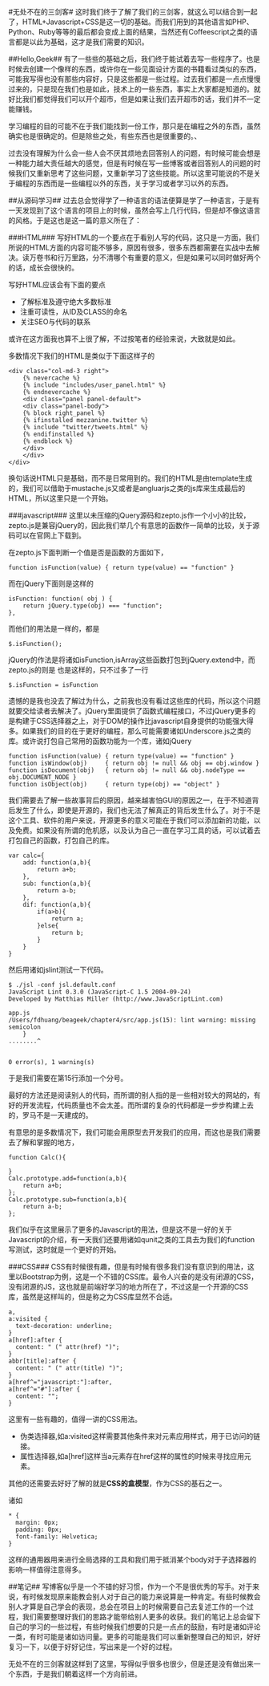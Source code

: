 #无处不在的三剑客#
这时我们终于了解了我们的三剑客，就这么可以结合到一起了，HTML+Javascript+CSS是这一切的基础。而我们用到的其他语言如PHP、Python、Ruby等等的最后都会变成上面的结果，当然还有Coffeescript之类的语言都是以此为基础，这才是我们需要的知识。

##Hello,Geek##
有了一些些的基础之后，我们终于能试着去写一些程序了。也是时候去创建一个像样的东西，或许你在一些见面设计方面的书籍看过类似的东西，可能我写得也没有那些内容好，只是这些都是一些过程。过去我们都是一点点慢慢过来的，只是现在我们也是如此，技术上的一些东西，事实上大家都是知道的。就好比我们都觉得我们可以开个超市，但是如果让我们去开超市的话，我们并不一定能赚钱。

学习编程的目的可能不在于我们能找到一份工作，那只是在编程之外的东西，虽然确实也是很确定的。但是除些之处，有些东西也是很重要的。、

过去没有理解为什么会一些人会不厌其烦地去回答别人的问题，有时候可能会想是一种能力越大责任越大的感觉，但是有时候在写一些博客或者回答别人的问题的时候我们又重新思考了这些问题，又重新学习了这些技能。所以这里可能说的不是关于编程的东西而是一些编程以外的东西，关于学习或者学习以外的东西。

##从源码学习##
过去总会觉得学了一种语言的语法便算是学了一种语言，于是有一天发现到了这个语言的项目上的时候，虽然会写上几行代码，但是却不像这语言的风格。于是这也是这一篇的意义所在了：

###HTML###
写好HTML的一个要点在于看别人写的代码，这只是一方面，我们所说的HTML方面的内容可能不够多，原因有很多，很多东西都需要在实战中去解决。读万卷书和行万里路，分不清哪个有重要的意义，但是如果可以同时做好两个的话，成长会很快的。

写好HTML应该会有下面的要点

 - 了解标准及遵守绝大多数标准
 - 注重可读性，从ID及CLASS的命名
 - 关注SEO与代码的联系
 
或许在这方面我也算不上很了解，不过按笔者的经验来说，大致就是如此。

多数情况下我们的HTML是类似于下面这样子的

    <div class="col-md-3 right">
        {% nevercache %}
        {% include "includes/user_panel.html" %}
        {% endnevercache %}
        <div class="panel panel-default">
        <div class="panel-body">
        {% block right_panel %}
        {% ifinstalled mezzanine.twitter %}
        {% include "twitter/tweets.html" %}
        {% endifinstalled %}
        {% endblock %}
        </div>
        </div>
    </div>
    
换句话说HTML只是基础，而不是日常用到的。我们的HTML是由template生成的，我们可以借助于mustache.js又或者是angluarjs之类的js库来生成最后的HTML，所以这里只是一个开始。

###javascript###
这里以未压缩的jQuery源码和zepto.js作一个小小的比较，zepto.js是兼容jQuery的，因此我们举几个有意思的函数作一简单的比较，关于源码可以在官网上下载到。

在zepto.js下面判断一个值是否是函数的方面如下，

    function isFunction(value) { return type(value) == "function" }

而在jQuery下面则是这样的

	isFunction: function( obj ) {
		return jQuery.type(obj) === "function";
	},
	
而他们的用法是一样的，都是

    $.isFunction();
    
jQuery的作法是将诸如isFunction,isArray这些函数打包到jQuery.extend中，而zepto.js的则是
也是这样的，只不过多了一行

    $.isFunction = isFunction

遗憾的是我也没去了解过为什么，之前我也没有看过这些库的代码，所以这个问题就要交给读者去解决了。jQuery里面提供了函数式编程接口，不过jQuery更多的是构建于CSS选择器之上，对于DOM的操作比javascript自身提供的功能强大得多。如果我们的目的在于更好的编程，那么可能需要诸如Underscore.js之类的库。或许说打包自己常用的函数功能为一个库，诸如jQuery

    function isFunction(value) { return type(value) == "function" }
    function isWindow(obj)     { return obj != null && obj == obj.window }
    function isDocument(obj)   { return obj != null && obj.nodeType == obj.DOCUMENT_NODE }
    function isObject(obj)     { return type(obj) == "object" }

我们需要去了解一些故事背后的原因，越来越害怕GUI的原因之一，在于不知道背后发生了什么，即使是开源的，我们也无法了解真正的背后发生什么了。对于不是这个工具、软件的用户来说，开源更多的意义可能在于我们可以添加新的功能，以及免费。如果没有所谓的危机感，以及认为自己一直在学习工具的话，可以试着去打包自己的函数，打包自己的库。

	var calc={
		add: function(a,b){
			return a+b;
		},
		sub: function(a,b){
			return a-b;
		},
		dif: function(a,b){
			if(a>b){
				return a;
			}else{
				return b;
			}
		}
	}
	
然后用诸如jslint测试一下代码。

	$ ./jsl -conf jsl.default.conf
	JavaScript Lint 0.3.0 (JavaScript-C 1.5 2004-09-24)
	Developed by Matthias Miller (http://www.JavaScriptLint.com)

	app.js
	/Users/fdhuang/beageek/chapter4/src/app.js(15): lint warning: missing semicolon
		}
	........^


	0 error(s), 1 warning(s)
	
于是我们需要在第15行添加一个分号。

最好的方法还是阅读别人的代码，而所谓的别人指的是一些相对较大的网站的，有好的开发流程，代码质量也不会太差。而所谓的复杂的代码都是一步步构建上去的，罗马不是一天建成的。

有意思的是多数情况下，我们可能会用原型去开发我们的应用，而这也是我们需要去了解和掌握的地方，

	function Calc(){

	}
	Calc.prototype.add=function(a,b){
		return a+b;
	};
	Calc.prototype.sub=function(a,b){
		return a-b;
	};

我们似乎在这里展示了更多的Javascript的用法，但是这不是一好的关于Javascript的介绍，有一天我们还要用诸如qunit之类的工具去为我们的function写测试，这时就是一个更好的开始。


###CSS###
CSS有时候很有趣，但是有时候有很多我们没有意识到的用法，这里以Bootstrap为例，这是一个不错的CSS库。最令人兴奋的是没有闭源的CSS，没有闭源的JS，这也就是前端好学习的地方所在了，不过这是一个开源的CSS库，虽然是这样叫的，但是称之为CSS库显然不合适。

    a,
    a:visited {
      text-decoration: underline;
    }
    a[href]:after {
      content: " (" attr(href) ")";
    }
    abbr[title]:after {
      content: " (" attr(title) ")";
    }
    a[href^="javascript:"]:after,
    a[href^="#"]:after {
      content: "";
    }
    
这里有一些有趣的，值得一讲的CSS用法。

- 伪类选择器,如a:visited这样需要其他条件来对元素应用样式，用于已访问的链接。
- 属性选择器,如a[href]这样当a元素存在href这样的属性的时候来寻找应用元素。

其他的还需要去好好了解的就是**CSS的盒模型**，作为CSS的基石之一。

诸如

	* {
      margin: 0px;
      padding: 0px;
      font-family: Helvetica;
    }

这样的通用器用来进行全局选择的工具和我们用于抵消某个body对于子选择器的影响一样值得注意得多。

##笔记##
写博客似乎是一个不错的好习惯，作为一个不是很优秀的写手。对于来说，有时候发现原来能教会别人对于自己的能力来说算是一种肯定。有些时候教会别人才算是自己学会的表现，总会在项目上的时候需要自己去复述工作的一个过程，我们需要整理好我们的思路才能带给别人更多的收获。我们的笔记上总会留下自己的学习的一些过程，有些时候我们想要的只是一点点的鼓励，有时是诸如评论一类，有时可能是诸如访问量。更多的可能是我们可以重新整理自己的知识，好好复习一下，以便于好好记住，写出来是一个好的过程。

无处不在的三剑客就这样到了这里，写得似乎很多也很少，但是还是没有做出来一个东西，于是我们朝着这样一个方向前进。